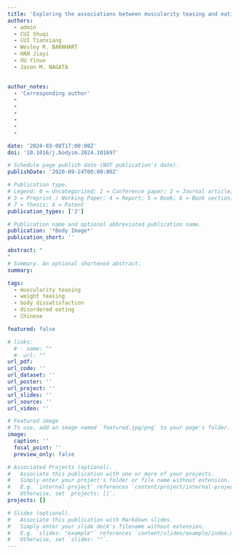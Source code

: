 ```yaml
---
title: 'Exploring the associations between muscularity teasing and eating and body image disturbances in Chinese men and women'
authors:
  - admin
  - CUI Shuqi
  - CUI Tianxiang
  - Wesley R. BARNHART
  - HAN Jiayi
  - XU Yinuo
  - Jason M. NAGATA
 

author_notes:
  - 'Corresponding author'
  - 
  - 
  -
  - 
  -
  - 

date: '2024-03-08T17:00:00Z'
doi: '10.1016/j.bodyim.2024.101697'

# Schedule page publish date (NOT publication's date).
publishDate: '2020-09-24T00:00:00Z'

# Publication type.
# Legend: 0 = Uncategorized; 1 = Conference paper; 2 = Journal article;
# 3 = Preprint / Working Paper; 4 = Report; 5 = Book; 6 = Book section;
# 7 = Thesis; 8 = Patent
publication_types: ['2']

# Publication name and optional abbreviated publication name.
publication: '*Body Image*'
publication_short: ''

abstract: "
"
# Summary. An optional shortened abstract.
summary: 

tags:
  - muscularity teasing
  - weight teasing
  - body dissatisfaction
  - disordered eating
  - Chinese

featured: false

# links:
  # - name: ""
  #  url: ""
url_pdf: 
url_code: ''
url_dataset: ''
url_poster: ''
url_project: ''
url_slides: ''
url_source: ''
url_video: ''

# Featured image
# To use, add an image named `featured.jpg/png` to your page's folder.
image:
  caption: ''
  focal_point: ''
  preview_only: false

# Associated Projects (optional).
#   Associate this publication with one or more of your projects.
#   Simply enter your project's folder or file name without extension.
#   E.g. `internal-project` references `content/project/internal-project/index.md`.
#   Otherwise, set `projects: []`.
projects: []

# Slides (optional).
#   Associate this publication with Markdown slides.
#   Simply enter your slide deck's filename without extension.
#   E.g. `slides: "example"` references `content/slides/example/index.md`.
#   Otherwise, set `slides: ""`.
---
```


